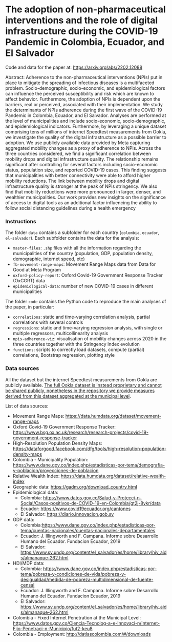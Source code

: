 # The adoption of non-pharmaceutical interventions and the role of digital infrastructure during the COVID-19 Pandemic in Colombia, Ecuador, and El Salvador

Code and data for the paper at: https://arxiv.org/abs/2202.12088

Abstract: Adherence to the non-pharmaceutical interventions (NPIs) put in place to mitigate the spreading of infectious diseases is a multifaceted problem. Socio-demographic, socio-economic, and epidemiological factors can influence the perceived susceptibility and risk which are known to affect behavior. Furthermore, the adoption of NPIs is dependent upon the barriers, real or perceived, associated with their implementation. We study the determinants of NPIs adherence during the first wave of the COVID-19 Pandemic in Colombia, Ecuador, and El Salvador. Analyses are performed at the level of municipalities and include socio-economic, socio-demographic, and epidemiological indicators. Furthermore, by leveraging a unique dataset comprising tens of millions of internet Speedtest measurements from Ookla, we investigate the quality of the digital infrastructure as a possible barrier to adoption. We use publicly available data provided by Meta capturing aggregated mobility changes as a proxy of adherence to NPIs. Across the three countries considered, we find a significant correlation between mobility drops and digital infrastructure quality. The relationship remains significant after controlling for several factors including socio-economic status, population size, and reported COVID-19 cases. This finding suggests that municipalities with better connectivity were able to afford higher mobility reductions. The link between mobility drops and digital infrastructure quality is stronger at the peak of NPIs stringency. We also find that mobility reductions were more pronounced in larger, denser, and wealthier municipalities. Our work provides new insights on the significance of access to digital tools as an additional factor influencing the ability to follow social distancing guidelines during a health emergency 


### Instructions
The folder ```data``` contains a subfolder for each country (```colombia```, ```ecuador```, ```el-salvador```). Each subfolder contains the data for the analysis:
- ```master-files```: ```.shp``` files with all the information regarding the municipalities of the country (population, GDP, population density, demographic, internet speed, etc)
- ```fb-movement-range-maps```: Movement Range Maps data from Data for Good at Meta Program
- ```oxford-policy-report```: Oxford Covid-19 Government Response Tracker (OxCGRT) data
- ```epidemiological-data```: number of new COVID-19 cases in different municipalities


The folder ```code``` contains the Python code to reproduce the main analyses of the paper, in particular:
- ```correlations```: static and time-varying correlation analysis, partial correlations with several controls 
- ```regressions```: static and time-varying regression analysis, with single or multiple regressors, multicollinearity analysis
- ```npis-adherence-viz```: visualisation of mobility changes across 2020 in the three countries together with the Stringency Index evolution
- ```functions```: scripts to correctly load datasets, compute (partial) correlations, Bootstrap regression, plotting style


### Data sources
All the dataset but the internet Speedtest measurements from Ookla are publicly available. <ins> The full Ookla dataset is instead proprietary and cannot be shared publicly, nonetheless in the repository we provide measures derived from this dataset aggregated at the municipal level</ins>.

List of data sources:
- Movement Range Maps: https://data.humdata.org/dataset/movement-range-maps
- Oxford Covid-19 Government Response Tracker: https://www.bsg.ox.ac.uk/research/research-projects/covid-19-government-response-tracker
- High-Resolution Population Density Maps: https://dataforgood.facebook.com/dfg/tools/high-resolution-population-density-maps
- Colombia - Municipality Population: https://www.dane.gov.co/index.php/estadisticas-por-tema/demografia-y-poblacion/proyecciones-de-poblacion
- Relative Wealth Index: https://data.humdata.org/dataset/relative-wealth-index
- Geographic data: https://gadm.org/download_country.html
- Epidemiological data:
  - Colombia: https://www.datos.gov.co/Salud-y-Protecci-n-Social/Casos-positivos-de-COVID-19-en-Colombia/gt2j-8ykr/data
  - Ecuador: https://www.covid19ecuador.org/cantones
  - El Salvador: https://diario.innovacion.gob.sv
- GDP data:
  - Colombia:https://www.dane.gov.co/index.php/estadisticas-por-tema/cuentas-nacionales/cuentas-nacionales-departamentales
  - Ecuador: J. Illingworth and F. Campana. Informe sobre Desarrollo Humano del Ecuador. Fundacion Ecuador, 2019
  - El Salvador:  https://www.sv.undp.org/content/el_salvador/es/home/library/hiv_aids/almanaque-262.html
- HDI/MDP data:
  - Colombia: https://www.dane.gov.co/index.php/estadisticas-por-tema/pobreza-y-condiciones-de-vida/pobreza-y-desigualdad/medida-de-pobreza-multidimensional-de-fuente-censal
  - Ecuador: J. Illingworth and F. Campana. Informe sobre Desarrollo Humano del Ecuador. Fundacion Ecuador, 2019
  - El Salvador: https://www.sv.undp.org/content/el_salvador/es/home/library/hiv_aids/almanaque-262.html
- Colombia - Fixed Internet Penetration at the Municipal Level: https://www.datos.gov.co/Ciencia-Tecnolog-a-e-Innovaci-n/Internet-Fijo-Penetraci-n-Municipio/fut2-keu8
- Colombia - Employment: http://datlascolombia.com/#/downloads
